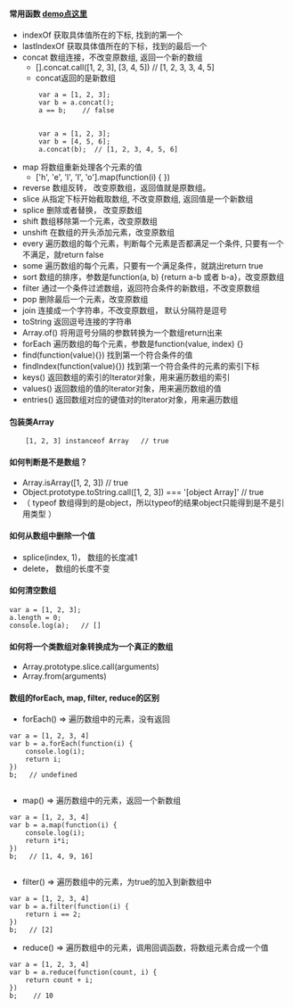 #### 常用函数       [demo点这里](https://github.com/baoendemao/javascript-summary/tree/master/demos/demo-array/array-1.js)
* indexOf  获取具体值所在的下标, 找到的第一个
* lastIndexOf  获取具体值所在的下标，找到的最后一个
* concat   数组连接，不改变原数组, 返回一个新的数组
    * [].concat.call([1, 2, 3], [3, 4, 5])   // [1, 2, 3, 3, 4, 5]
    * concat返回的是新数组
    ```
        var a = [1, 2, 3]; 
        var b = a.concat();  
        a == b;    // false


        var a = [1, 2, 3];  
        var b = [4, 5, 6];
        a.concat(b);  // [1, 2, 3, 4, 5, 6]

    ```
* map 将数组重新处理各个元素的值
    * ['h', 'e', 'l', 'l', 'o'].map(function(i) { })
* reverse  数组反转， 改变原数组，返回值就是原数组。
* slice  从指定下标开始截取数组, 不改变原数组, 返回值是一个新数组
* splice 删除或者替换， 改变原数组
* shift  数组移除第一个元素，改变原数组
* unshift   在数组的开头添加元素，改变原数组
* every   遍历数组的每个元素，判断每个元素是否都满足一个条件, 只要有一个不满足，就return false
* some    遍历数组的每个元素，只要有一个满足条件，就跳出return true
* sort   数组的排序，参数是function(a, b) {return a-b 或者 b-a}，改变原数组
* filter  通过一个条件过滤数组，返回符合条件的新数组，不改变原数组
* pop   删除最后一个元素，改变原数组
* join  连接成一个字符串，不改变原数组， 默认分隔符是逗号
* toString  返回逗号连接的字符串
* Array.of()   将用逗号分隔的参数转换为一个数组return出来
* forEach  遍历数组的每个元素，参数是function(value, index) {}
* find(function(value){})  找到第一个符合条件的值
* findIndex(function(value){})  找到第一个符合条件的元素的索引下标
* keys()   返回数组的索引的Iterator对象，用来遍历数组的索引
* values()  返回数组的值的Iterator对象，用来遍历数组的值
* entries() 返回数组对应的键值对的Iterator对象，用来遍历数组

#### 包装类Array
```
    [1, 2, 3] instanceof Array   // true
```
#### 如何判断是不是数组？  
* Array.isArray([1, 2, 3])   // true
* Object.prototype.toString.call([1, 2, 3])  === '[object Array]'   // true
* （ typeof 数组得到的是object，所以typeof的结果object只能得到是不是引用类型 ）
#### 如何从数组中删除一个值
* splice(index, 1)， 数组的长度减1
* delete， 数组的长度不变
#### 如何清空数组

```
var a = [1, 2, 3];
a.length = 0;
console.log(a);   // []
```

#### 如何将一个类数组对象转换成为一个真正的数组
* Array.prototype.slice.call(arguments)
* Array.from(arguments)

#### 数组的forEach, map, filter, reduce的区别
* forEach() => 遍历数组中的元素，没有返回
```
var a = [1, 2, 3, 4]
var b = a.forEach(function(i) {
	console.log(i);
	return i;
})
b;   // undefined


```

* map() => 遍历数组中的元素，返回一个新数组
```
var a = [1, 2, 3, 4]
var b = a.map(function(i) {
	console.log(i);
	return i*i;
})
b;   // [1, 4, 9, 16]


```

* filter() => 遍历数组中的元素，为true的加入到新数组中
```
var a = [1, 2, 3, 4]
var b = a.filter(function(i) {
	return i == 2;
})
b;   // [2]

```

* reduce() => 遍历数组中的元素，调用回调函数，将数组元素合成一个值
```
var a = [1, 2, 3, 4]
var b = a.reduce(function(count, i) {
	return count + i;
})
b;    // 10
```